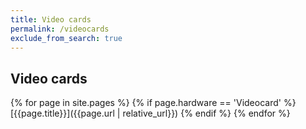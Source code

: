 ```yaml
---
title: Video cards
permalink: /videocards
exclude_from_search: true
---
```

## Video cards
{% for page in site.pages %}
    {% if page.hardware == 'Videocard' %}
[{{page.title}}]({{page.url | relative_url}})
    {% endif %}
{% endfor %}
